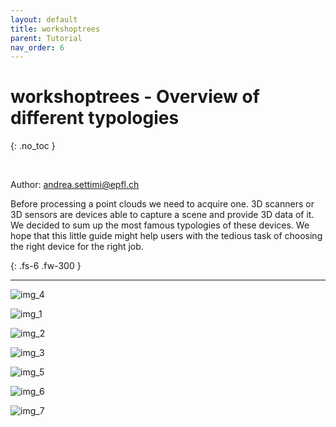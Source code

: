 ```yaml
---
layout: default
title: workshoptrees
parent: Tutorial
nav_order: 6
---
```


# workshoptrees - Overview of different typologies
{: .no_toc }

<br />

Author: [andrea.settimi@epfl.ch](andrea.settimi@epfl.ch)

Before processing a point clouds we need to acquire one. 3D scanners or 3D sensors are devices able to capture a scene and provide 3D data of it. We decided to sum up the most famous typologies of these devices. We hope that this little guide might help users with the tedious task of choosing the right device for the right job.

{: .fs-6 .fw-300 }

---

![img_4](https://github.com/ibois-epfl/Cockroach-documentation/blob/docu-alpha/img/20210725_layout_range_finder.png?raw=true)


![img_1](https://github.com/ibois-epfl/Cockroach-documentation/blob/docu-alpha/img/20210725_layout_LiDAR_not_solid.png?raw=true)


![img_2](https://github.com/ibois-epfl/Cockroach-documentation/blob/docu-alpha/img/20210725_layout_LiDAR_rgb.png?raw=true)


![img_3](https://github.com/ibois-epfl/Cockroach-documentation/blob/docu-alpha/img/20210725_layout_LiDAR_solid.png?raw=true)


![img_5](https://github.com/ibois-epfl/Cockroach-documentation/blob/docu-alpha/img/20210725_layout_structure_light.png?raw=true)


![img_6](https://github.com/ibois-epfl/Cockroach-documentation/blob/docu-alpha/img/20210725_layout_US.png?raw=true)


![img_7](https://github.com/ibois-epfl/Cockroach-documentation/blob/docu-alpha/img/20210725_stereo_camera.png?raw=true)

